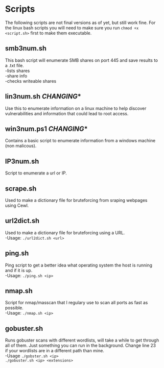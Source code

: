 # Scripts
   
The following scripts are not final versions as of yet, but still work fine.
For the linux bash scripts you will need to make sure you run `chmod +x <script.sh>` first to make them executable.
  
## smb3num.sh
This bash script will enumerate SMB shares on port 445 and save results to a .txt file.   
-lists shares   
-share info     
-checks writeable shares 

## lin3num.sh *****CHANGING******
Use this to enumerate information on a linux machine to help discover vulnerabilities and information that could lead to root access.

## win3num.ps1 *****CHANGING******
Contains a basic script to enumerate information from a windows machine (non malicous).  
   
## IP3num.sh
Script to enumerate a url or IP.

## scrape.sh
Used to make a dictionary file for bruteforcing from sraping webpages using Cewl.

## url2dict.sh
Used to make a dictionary file for bruteforcing using a URL.  
-Usage:       `./url2dict.sh <url>`  
   
## ping.sh
Ping script to get a better idea what operating system the host is running and if it is up.  
-Usage:     `./ping.sh <ip>`
      
## nmap.sh
Script for nmap/masscan that I regulary use to scan all ports as fast as possible.  
-Usage:     `./nmap.sh <ip>`
   
## gobuster.sh
Runs gobuster scans with different wordlists, will take a while to get through all of them. Just something you can run in the background. Change line 23 if your wordlists are in a different path than mine.   
-Usage      `./gobster.sh <ip>`  
            `./gobuster.sh <ip> <extensions>`
